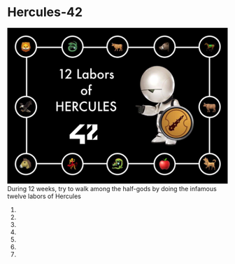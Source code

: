 # Hercules-42
![Hercules-42](https://github.com/bgoncharov/Hercules-42/blob/master/Hercules.jpg)
During 12 weeks, try to walk among the half-gods by doing the infamous twelve labors of Hercules

1. 
2.
3.
4.
5.
6.
7.
